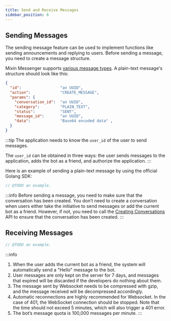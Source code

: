 ```yaml
---
title: Send and Receive Messages
sidebar_position: 6
---
```


## Sending Messages

The sending message feature can be used to implement functions like sending announcements and replying to users. Before sending a message, you need to create a message structure.

Mixin Messenger supports [various message types](/api/messages/category). A plain-text message's structure should look like this:

```json
{
  "id":                 "an UUID",
  "action":             "CREATE_MESSAGE",
  "params": {
    "conversation_id":  "an UUID",
    "category":         "PLAIN_TEXT",
    "status":           "SENT",
    "message_id":       "an UUID",
    "data":             "Base64 encoded data" ,
  }
}
```

:::tip
The application needs to know the `user_id` of the user to send messages.

The `user_id` can be obtained in three ways: the user sends messages to the application, adds the bot as a friend, and authorize the application.
:::

Here is an example of sending a plain-text message by using the official Golang SDK:

```go
// @TODO an example.
```

:::info
Before sending a message, you need to make sure that the conversation has been created. You don’t need to create a conversation when users either take the initiative to send messages or add the current bot as a friend. However, if not, you need to call the [Creating Conversations](/api/conversations/create) API to ensure that the conversation has been created.
:::

## Receiving Messages

```go
// @TODO an example.
```


:::info
1. When the user adds the current bot as a friend, the system will automatically send a "Hello" message to the bot.
2. User messages are only kept on the server for 7 days, and messages that expired will be discarded if the developers do nothing about them.
3. The message sent by Websocket needs to be compressed with gzip, and the message received will be decompressed accordingly.
4. Automatic reconnections are highly recommended for Websocket. In the case of 401, the WebSocket connection should be stopped. Note that the time should not exceed 5 minutes, which will also trigger a 401 error.
5. The bot’s message quota is 100,000 messages per minute.
:::
